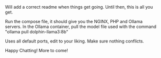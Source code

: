 Will add a correct readme when things get going. Until then, this is all you get.

Run the compose file, it should give you the NGINX, PHP and Ollama servers.
In the Ollama container, pull the model file used with the command "ollama pull dolphin-llama3:8b"

Uses all default ports, edit to your liking. Make sure nothing conflicts.

Happy Chatting! More to come!
